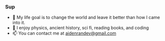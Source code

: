 ### Sup
- 🔭 My life goal is to change the world and leave it better than how I came into it.
- 🌱 I enjoy physics, ancient history, sci fi, reading books, and coding
- 📫 You can contact me at aidenrandev@gmail.com

<!--
**AidenRand/AidenRand** is a ✨ _special_ ✨ repository because its `README.md` (this file) appears on your GitHub profile.

Here are some ideas to get you started:

- 🔭 I’m currently working on ...
- 🌱 I’m currently learning ...
- 👯 I’m looking to collaborate on ...
- 🤔 I’m looking for help with ...
- 💬 Ask me about ...
- 📫 How to reach me: ...
- 😄 Pronouns: ...
- ⚡ Fun fact: ...
-->
